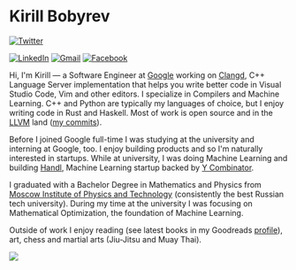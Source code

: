 # Kirill Bobyrev

[![Twitter](https://img.shields.io/twitter/follow/kirillbobyrev?style=social)](https://twitter.com/kirillbobyrev)

[![LinkedIn](https://img.shields.io/badge/LinkedIn-kirillbobyrev-blue)](https://www.linkedin.com/in/kirillbobyrev)
[![Gmail](https://img.shields.io/badge/-kbobyrev.opensource@gmail.com-d14836?style=flat&logo=Gmail&logoColor=white&link=mailto:kbobyrev.opensource@gmail.com)](mailto:kbobyrev.opensource@gmail.com)
[![Facebook](https://img.shields.io/badge/-cybobyrev-1877f2?style=flat&logo=facebook&logoColor=white&link=https://www.facebook.com/cybobyrev)](https://www.facebook.com/cybobyrev)

Hi, I'm Kirill — a Software Engineer at [Google](https://about.google/) working
on [Clangd](https://clangd.llvm.org), C++ Language Server implementation that
helps you write better code in Visual Studio Code, Vim and other editors.  I
specialize in Compilers and Machine Learning. C++ and Python are typically my
languages of choice, but I enjoy writing code in Rust and Haskell.  Most of
work is open source and in the [LLVM](https://llvm.org/) land ([my
commits](https://github.com/llvm/llvm-project/commits?author=kirillbobyrev)).

Before I joined Google full-time I was studying at the university and interning
at Google, too. I enjoy building products and so I'm naturally interested in
startups. While at university, I was doing Machine Learning and building
[Handl](https://www.ycombinator.com/companies/13504), Machine Learning startup
backed by [Y Combinator](https://www.ycombinator.com/).

I graduated with a Bachelor Degree in Mathematics and Physics from [Moscow
Institute of Physics and
Technology](https://mipt.ru/english/about/about-mipt/) (consistently the best
Russian tech university). During my time at the university I was focusing on
Mathematical Optimization, the foundation of Machine Learning.

Outside of work I enjoy reading (see latest books in my Goodreads
[profile](https://www.goodreads.com/kirillbobyrev)), art, chess and martial
arts (Jiu-Jitsu and Muay Thai).

![](https://hit.yhype.me/github/profile?user_id=3352968)
